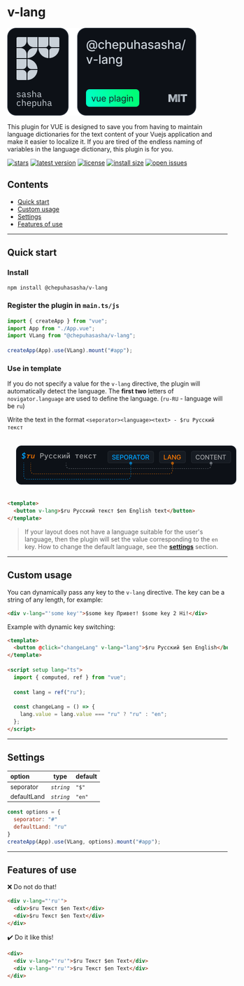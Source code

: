 # v-lang

![header](https://raw.githubusercontent.com/chepuhasasha/v-lang/4483e0f8d510f86fbeb60f13aea003b971bc106f/assets/HEADER.svg)

This plugin for VUE is designed to save you from having to maintain language dictionaries for the text content of your Vuejs application and make it easier to localize it. If you are tired of the endless naming of variables in the language dictionary, this plugin is for you.

[![stars](https://badgen.net/github/stars/chepuhasasha/v-lang)](https://github.com/chepuhasasha/v-lang)
[![latest version](https://badgen.net/npm/v/@chepuhasasha/v-lang)](https://github.com/chepuhasasha/v-lang)
[![license](https://badgen.net/github/license/chepuhasasha/v-lang?color=cyan)](https://github.com/chepuhasasha/v-lang/blob/main/LICENSE)
[![install size](https://badgen.net/packagephobia/install/@chepuhasasha/v-lang?label=npm+install)](https://packagephobia.now.sh/result?p=@chepuhasasha/v-lang)
[![open issues](https://badgen.net/github/open-issues/chepuhasasha/v-lang?label=issues)](https://github.com/chepuhasasha/v-lang/issues)

## Contents

- [Quick start](#quick-start)
- [Custom usage](#custom-usage)
- [Settings](#settings)
- [Features of use](#features-of-use)

---

## Quick start

### Install

```
npm install @chepuhasasha/v-lang
```

### Register the plugin in `main.ts/js`

```js
import { createApp } from "vue";
import App from "./App.vue";
import VLang from "@chepuhasasha/v-lang";

createApp(App).use(VLang).mount("#app");
```

### Use in template

If you do not specify a value for the `v-lang` directive, the plugin will automatically detect the language. The **first two** letters of `novigator.language` are used to define the language. (`ru-RU` - language will be `ru`)

Write the text in the format `<seporator><language><text> - $ru Русский текст`

<div style='display: flex; width: 100%; justify-content: center; padding: 20px'>
  <img src='https://raw.githubusercontent.com/chepuhasasha/v-lang/4483e0f8d510f86fbeb60f13aea003b971bc106f/assets/FORMAT.svg'>
</div>

```html
<template>
  <button v-lang>$ru Русский текст $en English text</button>
</template>
```

> If your layout does not have a language suitable for the user's language, then the plugin will set the value corresponding to the `en` key. How to change the default language, see the **[settings](#custom-settings)** section.

---

## Custom usage

You can dynamically pass any key to the `v-lang` directive.
The key can be a string of any length, for example:

```html
<div v-lang="'some key'">$some key Привет! $some key 2 Hi!</div>
```

Example with dynamic key switching:

```html
<template>
  <button @click="changeLang" v-lang="lang">$ru Русский $en English</button>
</template>

<script setup lang="ts">
  import { computed, ref } from "vue";

  const lang = ref("ru");

  const changeLang = () => {
    lang.value = lang.value === "ru" ? "ru" : "en";
  };
</script>
```

---

## Settings

| option      | type       | default |
| :---------- | ---------- | ------- |
| seporator   | _`string`_ | `"$"`   |
| defaultLand | _`string`_ | `"en"`  |

```js
const options = {
  seporator: "#"
  defaultLand: "ru"
}
createApp(App).use(VLang, options).mount("#app");
```

---

## Features of use

❌ Do not do that!

```html
<div v-lang="'ru'">
  <div>$ru Текст $en Text</div>
  <div>$ru Текст $en Text</div>
</div>
```

✔️ Do it like this!

```html
<div>
  <div v-lang="'ru'">$ru Текст $en Text</div>
  <div v-lang="'ru'">$ru Текст $en Text</div>
</div>
```
